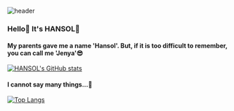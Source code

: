 ![header](https://capsule-render.vercel.app/api?type=cylinder&color=FFECB9&height=300&section=header&text=hansol&fontColor=555555&animation=twinkling&fontSize=70)

### Hello🌟 It's HANSOL🐰

#### My parents gave me a name 'Hansol'. But, if it is too difficult to remember, you can call me 'Jenya'😎

[![HANSOL's GitHub stats](https://github-readme-stats.vercel.app/api?username=HANSOL&show_icons=true&theme=gruvbox&count_private=true)](https://github.com/anuraghazra/github-readme-stats)

#### I cannot say many things...🥲
[![Top Langs](https://github-readme-stats.vercel.app/api/top-langs/?username=hansol&layout=compact)](https://github.com/HANgitSOL)
